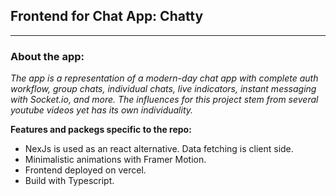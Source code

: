 ## Frontend for Chat App: Chatty

---

### About the app:

_The app is a representation of a modern-day chat app with complete auth workflow, group chats, individual chats, live indicators, instant messaging with Socket.io, and more. The influences for this project stem from several youtube videos yet has its own individuality._

**Features and packegs specific to the repo:**

- NexJs is used as an react alternative. Data fetching is client side.
- Minimalistic animations with Framer Motion.
- Frontend deployed on vercel.
- Build with Typescript.
